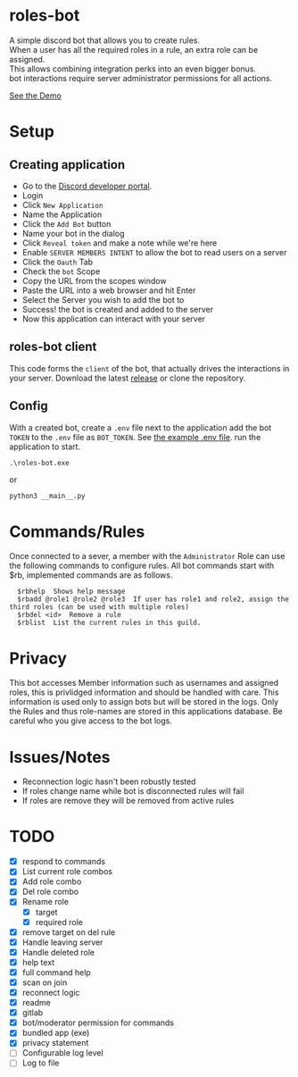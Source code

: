 roles-bot
=========

A simple discord bot that allows you to create rules.  
When a user has all the required roles in a rule, an extra role can be assigned.  
This allows combining integration perks into an even bigger bonus.  
bot interactions require server administrator permissions for all actions.

[See the Demo](demo.mp4)

# Setup
## Creating application
- Go to the [Discord developer portal](https://discord.com/developers/applications).
- Login
- Click `New Application`
- Name the Application
- Click the `Add Bot` button
- Name your bot in the dialog
- Click `Reveal token` and make a note while we're here
- Enable `SERVER MEMBERS INTENT` to allow the bot to read users on a server
- Click the `Oauth` Tab
- Check the `bot` Scope
- Copy the URL from the scopes window
- Paste the URL into a web browser and hit Enter
- Select the Server you wish to add the bot to
- Success! the bot is created and added to the server
- Now this application can interact with your server

## roles-bot client
This code forms the `client` of the bot, that actually drives the interactions in your server.
Download the latest [release](https://github.com/ashnasbot/roles-bot/releases) or clone the repository.

## Config
With a created bot, create a `.env` file next to the application add the bot `TOKEN` to the `.env` file as `BOT_TOKEN`.
See [the example .env file](.env).
run the application to start.
```
.\roles-bot.exe
```
or
```bash
python3 __main__.py
```

# Commands/Rules
Once connected to a sever, a member with the `Administrator` Role can use the following commands to configure rules.
All bot commands start with $rb, implemented commands are as follows.
```
  $rbhelp  Shows help message
  $rbadd @role1 @role2 @role3  If user has role1 and role2, assign the third roles (can be used with multiple roles)
  $rbdel <id>  Remove a rule
  $rblist  List the current rules in this guild.
```

# Privacy
This bot accesses Member information such as usernames and assigned roles, this is privlidged information and should be handled with care.
This information is used only to assign bots but will be stored in the logs.
Only the Rules and thus role-names are stored in this applications database.
Be careful who you give access to the bot logs.

# Issues/Notes
- Reconnection logic hasn't been robustly tested
- If roles change name while bot is disconnected rules will fail
- If roles are remove they will be removed from active rules

# TODO
- [x] respond to commands
- [x] List current role combos
- [x] Add role combo
- [x] Del role combo
- [x] Rename role
    - [x] target
    - [x] required role
- [x] remove target on del rule
- [x] Handle leaving server
- [x] Handle deleted role
- [x] help text
- [x] full command help
- [x] scan on join
- [x] reconnect logic
- [x] readme
- [x] gitlab
- [x] bot/moderator permission for commands
- [x] bundled app (exe)
- [x] privacy statement
- [ ] Configurable log level
- [ ] Log to file
